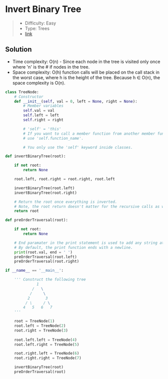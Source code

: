 # Invert Binary Tree

> - Difficulty: Easy
> - Type: Trees
> - [link](https://leetcode.com/problems/invert-binary-tree/)

## Solution
- Time complexity: O(n) - Since each node in the tree is visited only once where 'n' is the # if nodes in the tree.
- Space complexity: O(h) function calls will be placed on the call stack in the worst case, where h is the height of the tree. Because h ∈ O(n), the space complexity is O(n).

```python
class TreeNode:
    # Constructor
    def __init__(self, val = 0, left = None, right = None):
        # Member variables
        self.val = val
        self.left = left
        self.right = right

        # 'self' = 'this'
        # If you want to call a member function from another member function,
        # use 'self.function_name'.

        # You only use the 'self' keyword inside classes.

def invertBinaryTree(root):

    if not root:
        return None

    root.left, root.right = root.right, root.left

    invertBinaryTree(root.left)
    invertBinaryTree(root.right)

    # Return the root once everything is inverted.
    # Note, the root return doesn't matter for the recursive calls as we're not setting the return value
    return root

def preOrderTraversal(root):

    if not root:
        return None

    # End paramater in the print statement is used to add any string at the end of the print output.
    # By default, the print function ends with a newline.
    print(root.val, end = ' ')
    preOrderTraversal(root.left)
    preOrderTraversal(root.right)

if __name__ == '__main__':

    ''' Construct the following tree
              1
            /   \
           /     \
          2       3
         / \     / \
        4   5   6   7
    '''

    root = TreeNode(1)
    root.left = TreeNode(2)
    root.right = TreeNode(3)
    
    root.left.left = TreeNode(4)
    root.left.right = TreeNode(5)

    root.right.left = TreeNode(6)
    root.right.right = TreeNode(7)

    invertBinaryTree(root)
    preOrderTraversal(root)
```











